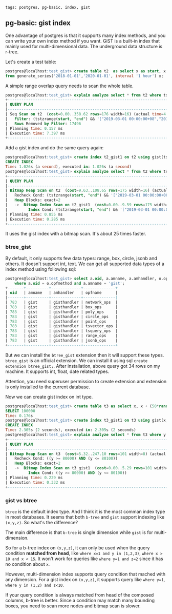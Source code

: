 ```metadata
tags: postgres, pg-basic, index, gist
```

## pg-basic: gist index

One advantage of postgres is that it supports many index methods, and you can write your
 own index method if you want. GiST is a built-in index that mainly used for multi-dimensional
 data. The underground data structure is r-tree.

Let's create a test table:

```sql
postgres@localhost:test_gist> create table t2  as select x as start, x + make_interval(hours => (random()*10)::int) as end
from generate_series('2018-01-01','2020-01-01', interval '1 hour') x;
```

A simple range overlap query needs to scan the whole table.

```sql
postgres@localhost:test_gist> explain analyze select * from t2 where tstzrange(start, "end") && tstzrange('2019-03-01', '2019-03-02')
+---------------------------------------------------------------------------------------------------------+
| QUERY PLAN                                                                                              |
|---------------------------------------------------------------------------------------------------------|
| Seq Scan on t2  (cost=0.00..358.62 rows=176 width=16) (actual time=4.105..7.350 rows=25 loops=1)        |
|   Filter: (tstzrange(start, "end") && '["2019-03-01 00:00:00+08","2019-03-02 00:00:00+08")'::tstzrange) |
|   Rows Removed by Filter: 17496                                                                         |
| Planning time: 0.157 ms                                                                                 |
| Execution time: 7.397 ms                                                                                |
+---------------------------------------------------------------------------------------------------------+
```

Add a gist index and do the same query again:

```sql
postgres@localhost:test_gist> create index t2_gist1 on t2 using gist(tstzrange(start, "end" ) )
CREATE INDEX
Time: 1.026s (a second), executed in: 1.026s (a second)
postgres@localhost:test_gist> explain analyze select * from t2 where tstzrange(start, "end") && tstzrange('2019-03-01', '2019-03-02')
+--------------------------------------------------------------------------------------------------------------------+
| QUERY PLAN                                                                                                         |
|--------------------------------------------------------------------------------------------------------------------|
| Bitmap Heap Scan on t2  (cost=9.63..108.65 rows=175 width=16) (actual time=0.093..0.140 rows=25 loops=1)           |
|   Recheck Cond: (tstzrange(start, "end") && '["2019-03-01 00:00:00+08","2019-03-02 00:00:00+08")'::tstzrange)      |
|   Heap Blocks: exact=2                                                                                             |
|   ->  Bitmap Index Scan on t2_gist1  (cost=0.00..9.59 rows=175 width=0) (actual time=0.081..0.082 rows=25 loops=1) |
|         Index Cond: (tstzrange(start, "end") && '["2019-03-01 00:00:00+08","2019-03-02 00:00:00+08")'::tstzrange)  |
| Planning time: 0.855 ms                                                                                            |
| Execution time: 0.285 ms                                                                                           |
+--------------------------------------------------------------------------------------------------------------------+
```

It uses the gist index with a bitmap scan. It's about 25 times faster.


### btree_gist

By default, it only supports few data types: range, box, circle, jsonb and others. It doesn't
 support int, text. We can get all supported data types of a index method using following
 sql:

```sql
postgres@localhost:test_gist> select a.oid, a.amname, a.amhandler, o.opfname from pg_am a, pg_opfamily o
    where a.oid = o.opfmethod and a.amname = 'gist';
+-------+----------+-------------+--------------+
| oid   | amname   | amhandler   | opfname      |
|-------+----------+-------------+--------------|
| 783   | gist     | gisthandler | network_ops  |
| 783   | gist     | gisthandler | box_ops      |
| 783   | gist     | gisthandler | poly_ops     |
| 783   | gist     | gisthandler | circle_ops   |
| 783   | gist     | gisthandler | point_ops    |
| 783   | gist     | gisthandler | tsvector_ops |
| 783   | gist     | gisthandler | tsquery_ops  |
| 783   | gist     | gisthandler | range_ops    |
| 783   | gist     | gisthandler | jsonb_ops    |
+-------+----------+-------------+--------------+
```

 But we can install the `btree_gist` extension then it will support these types.
`btree_gist` is an official extension. We can install it using sql `create extension btree_gist;`.
After installation, above query got 34 rows on my machine. It supports int, float, date related
types.

Attention, you need superuser permission to create extension and extension is only installed
 to the current database.

Now we can create gist index on int type.

```sql
postgres@localhost:test_gist> create table t3 as select x, x + (50*random())::int as y  from generate_series(1, 100000) x
SELECT 100000
Time: 0.176s
postgres@localhost:test_gist> create index t3_gist1 on t3 using gist(x,y)
CREATE INDEX
Time: 2.305s (2 seconds), executed in: 2.305s (2 seconds)
postgres@localhost:test_gist> explain analyze select * from t3 where y between 80000 and 80100
+---------------------------------------------------------------------------------------------------------------------+
| QUERY PLAN                                                                                                          |
|---------------------------------------------------------------------------------------------------------------------|
| Bitmap Heap Scan on t3  (cost=5.32..247.10 rows=101 width=8) (actual time=0.098..0.192 rows=106 loops=1)            |
|   Recheck Cond: ((y >= 80000) AND (y <= 80100))                                                                     |
|   Heap Blocks: exact=2                                                                                              |
|   ->  Bitmap Index Scan on t3_gist1  (cost=0.00..5.29 rows=101 width=0) (actual time=0.085..0.086 rows=106 loops=1) |
|         Index Cond: ((y >= 80000) AND (y <= 80100))                                                                 |
| Planning time: 0.229 ms                                                                                             |
| Execution time: 0.332 ms                                                                                            |
+---------------------------------------------------------------------------------------------------------------------+
```

### gist vs btree

`btree` is the default index type. And I think it is the most comman index type in most
 databases. It seems that both `b-tree` and `gist` support indexing like `(x,y,z)`. So
 what's the difference?

The main difference is that `b-tree` is single dimension while `gist` is for multi-dimension.

So for a b-tree index on `(x,y,z)`, it can only be used when the query condition **matched
 from head**, like `where x=1 and y in (1,2,3)`, `where x > 10 and x < 15`. It won't work
 for queries like `where y=1 and z=2` since it has no condition about `x`.

However, multi-dimension index supports query condition that mached with any dimension.
For a gist index on `(x,y,z)`, it supports query like `where y=1`, `where y in (1,2) and z<10`.

If your query condition is always matched from head of the composed columns, b-tree is better.
Since a condition may match many bounding boxes, you need to scan more nodes and bitmap scan
 is slower.

